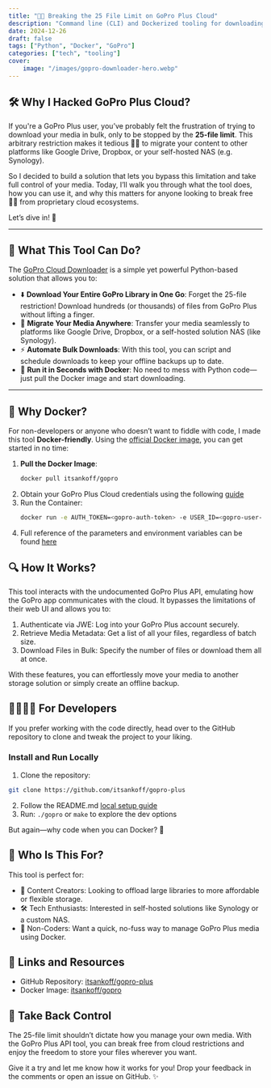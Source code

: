```yaml
---
title: "⛓️‍💥 Breaking the 25 File Limit on GoPro Plus Cloud"
description: "Command line (CLI) and Dockerized tooling for downloading assets from GoPro (Plus) Cloud"
date: 2024-12-26
draft: false
tags: ["Python", "Docker", "GoPro"]
categories: ["tech", "tooling"]
cover:
    image: "/images/gopro-downloader-hero.webp"
---
```


## 🛠️ Why I Hacked GoPro Plus Cloud?

If you're a GoPro Plus user, you’ve probably felt the frustration of trying to download your media in bulk,
only to be stopped by the **25-file limit**. This arbitrary restriction makes it tedious 😤😡 to migrate
your content to other platforms like Google Drive, Dropbox, or your self-hosted NAS (e.g. Synology).

So I decided to build a solution that lets you bypass this limitation and take full control of your media.
Today, I’ll walk you through what the tool does, how you can use it,
and why this matters for anyone looking to break free ⛓️‍💥 from proprietary cloud ecosystems.

Let’s dive in! 🎉

---

## 🔧 What This Tool Can Do?

The [GoPro Cloud Downloader](https://github.com/itsankoff/gopro-plus) is a simple yet powerful Python-based solution that allows you to:

- ⬇️  **Download Your Entire GoPro Library in One Go**: Forget the 25-file restriction! Download hundreds (or thousands) of files from GoPro Plus without lifting a finger.
- 💸 **Migrate Your Media Anywhere**: Transfer your media seamlessly to platforms like Google Drive, Dropbox, or a self-hosted solution NAS (like Synology).
- ⚡ **Automate Bulk Downloads**: With this tool, you can script and schedule downloads to keep your offline backups up to date.
- 🐳 **Run it in Seconds with Docker**: No need to mess with Python code—just pull the Docker image and start downloading.

---

## 🐳 Why Docker?

For non-developers or anyone who doesn’t want to fiddle with code, I made this tool **Docker-friendly**. Using the [official Docker image](https://hub.docker.com/r/itsankoff/gopro), you can get started in no time:

1. **Pull the Docker Image**:
    ```bash
    docker pull itsankoff/gopro
    ```
2. Obtain your GoPro Plus Cloud credentials using the following [guide](https://github.com/itsankoff/gopro-plus?tab=readme-ov-file#environment-variables)
3. Run the Container:
    ```bash
    docker run -e AUTH_TOKEN=<gopro-auth-token> -e USER_ID=<gopro-user-id> -v </path/to/download>:/app/download itsankoff/gopro:latest
    ```
4. Full reference of the parameters and environment variables can be found [here](https://github.com/itsankoff/gopro-plus?tab=readme-ov-file#usage-docker-environment)

## 🔍 How It Works?

This tool interacts with the undocumented GoPro Plus API, emulating how the GoPro app communicates with the cloud. It bypasses the limitations of their web UI and allows you to:

1. Authenticate via JWE: Log into your GoPro Plus account securely.
2. Retrieve Media Metadata: Get a list of all your files, regardless of batch size.
3. Download Files in Bulk: Specify the number of files or download them all at once.

With these features, you can effortlessly move your media to another storage solution or simply create an offline backup.

## 👩‍💻👨‍💻 For Developers

If you prefer working with the code directly, head over to the GitHub repository to clone and tweak the project to your liking.

### Install and Run Locally
1. Clone the repository:
```bash
git clone https://github.com/itsankoff/gopro-plus
```
2. Follow the README.md [local setup guide](https://github.com/itsankoff/gopro-plus?tab=readme-ov-file#prerequisites-local-environment)
3. Run: `./gopro` or `make` to explore the dev options

But again—why code when you can Docker? 🐳

## 🤔 Who Is This For?

This tool is perfect for:
* 🎥 Content Creators: Looking to offload large libraries to more affordable or flexible storage.
* 🛠️ Tech Enthusiasts: Interested in self-hosted solutions like Synology or a custom NAS.
* 🐼 Non-Coders: Want a quick, no-fuss way to manage GoPro Plus media using Docker.

## 🔗 Links and Resources
* GitHub Repository: [itsankoff/gopro-plus](https://github.com/itsankoff/gopro-plus)
* Docker Image: [itsankoff/gopro](https://hub.docker.com/r/itsankoff/gopro)

## 💪 Take Back Control

The 25-file limit shouldn’t dictate how you manage your own media. With the GoPro Plus API tool, you can break free from cloud restrictions and enjoy the freedom to store your files wherever you want.

Give it a try and let me know how it works for you! Drop your feedback in the comments or open an issue on GitHub. ✨

